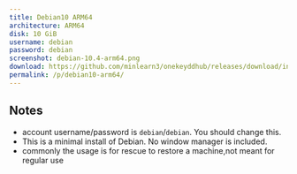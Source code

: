 ```yaml
---
title: Debian10 ARM64
architecture: ARM64
disk: 10 GiB
username: debian
password: debian
screenshot: debian-10.4-arm64.png
download: https://github.com/minlearn3/onekeyddhub/releases/download/inital/debian10arm_debiandebian.gz
permalink: /p/debian10-arm64/
---
```

## Notes
* account username/password is `debian`/`debian`. You should change this.
* This is a minimal install of Debian. No window manager is included.
* commonly the usage is for rescue to restore a machine,not meant for regular use
